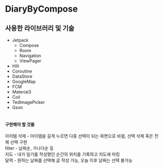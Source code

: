 # DiaryByCompose

## 사용한 라이브러리 및 기술
- Jetpack
  - Compose
  - Room
  - Navigation
  - ViewPager
- Hilt
- Coroutine
- DataStore
- GoogleMap
- FCM
- Material3
- Coil
- TedImagePicker
- Gson
<br><br>
#### 구현해야 할 것들

아이템 삭제 - 아이템을 길게 누르면 다중 선택이 되는 화면으로 바뀜, 선택 삭제 혹은 전체 선택 구현 
<br> 
filter - 날짜순, 가나다순 등
<br> 
지도 - 내가 일기를 작성했던 순간의 위치를 기록하고 지도에 마킹
<br>
달력 - 원하는 날짜를 선택해 글 작성 가능, 오늘 이후 날짜는 선택 불가능
